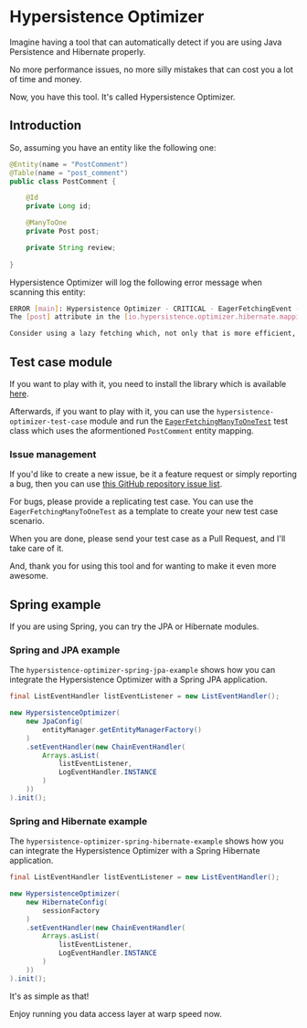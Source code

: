 # Hypersistence Optimizer

Imagine having a tool that can automatically detect if you are using Java Persistence and Hibernate properly.

No more performance issues, no more silly mistakes that can cost you a lot of time and money.

Now, you have this tool. It's called Hypersistence Optimizer.

## Introduction

So, assuming you have an entity like the following one:

```java
@Entity(name = "PostComment")
@Table(name = "post_comment")
public class PostComment {

    @Id
    private Long id;

    @ManyToOne
    private Post post;

    private String review;
    
}
```

Hypersistence Optimizer will log the following error message when scanning this entity:

```bash
ERROR [main]: Hypersistence Optimizer - CRITICAL - EagerFetchingEvent - 
The [post] attribute in the [io.hypersistence.optimizer.hibernate.mapping.association.fetching.eager.EagerFetchingManyToOneTest$PostComment] entity uses eager fetching. 

Consider using a lazy fetching which, not only that is more efficient, but it is way more flexible when it comes to fetching data.
````

## Test case module

If you want to play with it, you need to install the library which is available [here](https://vladmihalcea.com/hypersistence-optimizer/).

Afterwards, if you want to play with it, you can use the `hypersistence-optimizer-test-case` module and run the [`EagerFetchingManyToOneTest`](https://github.com/vladmihalcea/hypersistence-optimizer/blob/404c6841ad8e0cb4c031107ed0b4356321661034/hypersistence-optimizer-test-case/src/test/java/io/hypersistence/optimizer/hibernate/mapping/association/fetching/eager/EagerFetchingManyToOneTest.java) test class which uses the aformentioned `PostComment` entity mapping.

### Issue management

If you'd like to create a new issue, be it a feature request or simply reporting a bug, then you can use [this GitHub repository issue list](https://github.com/vladmihalcea/hypersistence-optimizer/issues).

For bugs, please provide a replicating test case. You can use the `EagerFetchingManyToOneTest` as a template to create your new test case scenario.

When you are done, please send your test case as a Pull Request, and I'll take care of it.

And, thank you for using this tool and for wanting to make it even more awesome.

## Spring example

If you are using Spring, you can try the JPA or Hibernate modules.

### Spring and JPA example

The `hypersistence-optimizer-spring-jpa-example` shows how you can integrate the Hypersistence Optimizer with a Spring JPA application.

````java
final ListEventHandler listEventListener = new ListEventHandler();

new HypersistenceOptimizer(
    new JpaConfig(
        entityManager.getEntityManagerFactory()
    )
    .setEventHandler(new ChainEventHandler(
        Arrays.asList(
            listEventListener,
            LogEventHandler.INSTANCE
        )
    ))
).init();
````

### Spring and Hibernate example

The `hypersistence-optimizer-spring-hibernate-example` shows how you can integrate the Hypersistence Optimizer with a Spring Hibernate application.

````java
final ListEventHandler listEventListener = new ListEventHandler();

new HypersistenceOptimizer(
    new HibernateConfig(
        sessionFactory
    )
    .setEventHandler(new ChainEventHandler(
        Arrays.asList(
            listEventListener,
            LogEventHandler.INSTANCE
        )
    ))
).init();
````

It's as simple as that! 

Enjoy running you data access layer at warp speed now.